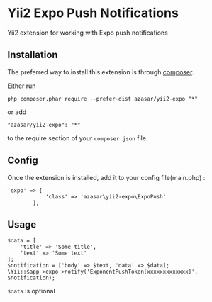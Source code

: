 Yii2 Expo Push Notifications
=========
Yii2 extension for working with Expo push notifications

Installation
------------

The preferred way to install this extension is through [composer](http://getcomposer.org/download/).

Either run

```
php composer.phar require --prefer-dist azasar/yii2-expo "*"
```

or add

```
"azasar/yii2-expo": "*"
```

to the require section of your `composer.json` file.


Config
------

Once the extension is installed, add it to your config file(main.php)  :

```
'expo' => [
            'class' => 'azasar\yii2-expo\ExpoPush'
        ],
```

Usage
-----
```
$data = [
    'title' => 'Some title',
    'text' => 'Some text'
];
$notification = ['body' => $text, 'data' => $data];
\Yii::$app->expo->notify('ExponentPushToken[xxxxxxxxxxxxx]', $notification);
```  
`$data` is optional
